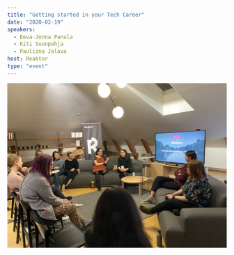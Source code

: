 ```yaml
---
title: "Getting started in your Tech Career"
date: "2020-02-19"
speakers:
  - Eeva-Jonna Panula
  - Kiti Suunpohja
  - Pauliina Jalava
host: Reaktor
type: "event"
---
```


!['The panelists having a discussion.'](./panel.jpg)
